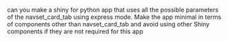 can you make a shiny for python app that uses all the possible parameters of the navset_card_tab using express mode.
Make the app minimal in terms of components other than navset_card_tab and avoid using other Shiny components if they are not required for this app
